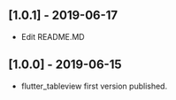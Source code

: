 ## [1.0.1] - 2019-06-17

* Edit README.MD


## [1.0.0] - 2019-06-15

* flutter_tableview first version published.
